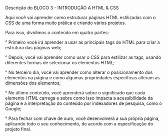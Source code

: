 Descrição do BLOCO 3 - INTRODUÇÃO A HTML & CSS

Aqui você vai aprender como estruturar páginas HTML estilizadas com o CSS de uma forma muito prática e criando vários projetos.

Para isso, dividimos o conteúdo em quatro partes:

° Primeiro você irá aprender a usar as principais tags do HTML para criar a estrutura das páginas web;

° Depois, você vai aprender como usar o CSS para estilizar as tags, usando diferentes formas de selecionar os elementos HTML;

° No terceiro dia, você vai aprender como alterar o posicionamento dos elementos na página e como algumas propriedades específicas alteram as dimensões dos elementos;

° No último conteúdo, você aprenderá sobre o significado que cada elemento HTML carrega e sobre como isso impacta a acessibilidade da página e a interpretação do conteúdo por indexadores de pesquisa, como o Google;

° Para fechar com chave de ouro, você desenvolverá a sua própria página, aplicando todo o seu conhecimento, de acordo com a especificação do projeto final.

